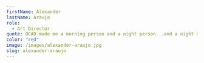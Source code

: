 ```yaml
---
firstName: Alexander
lastName: Araujo
role:
  - Art Director
quote: OCAD made me a morning person and a night person...and a night morning person.
color: "red"
image: /images/alexander-araujo.jpg
slug: alexander-araujo
---
```

